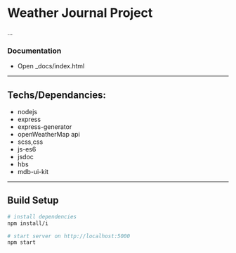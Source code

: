 # Weather Journal Project

...
### Documentation

- Open _docs/index.html

---
## Techs/Dependancies:

- nodejs
- express
- express-generator
- openWeatherMap api
- scss,css
- js-es6
- jsdoc
- hbs
- mdb-ui-kit

---
## Build Setup

``` bash
# install dependencies
npm install/i

# start server on http://localhost:5000
npm start

```
